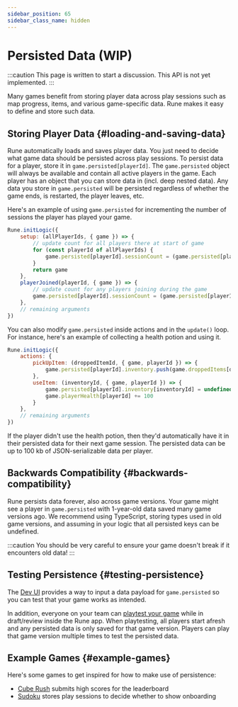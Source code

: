 ```yaml
---
sidebar_position: 65
sidebar_class_name: hidden
---
```


# Persisted Data (WIP)

:::caution
This page is written to start a discussion. This API is not yet implemented.
:::

Many games benefit from storing player data across play sessions such as map progress, items, and various game-specific data. Rune makes it easy to define and store such data.

## Storing Player Data {#loading-and-saving-data}

Rune automatically loads and saves player data. You just need to decide what game data should be persisted across play sessions. To persist data for a player, store it in `game.persisted[playerId]`. The `game.persisted` object will always be available and contain all active players in the game. Each player has an object that you can store data in (incl. deep nested data). Any data you store in `game.persisted` will be persisted regardless of whether the game ends, is restarted, the player leaves, etc.

Here's an example of using `game.persisted` for incrementing the number of sessions the player has played your game.

```js
Rune.initLogic({
    setup: (allPlayerIds, { game }) => {
        // update count for all players there at start of game
        for (const playerId of allPlayerIds) {
            game.persisted[playerId].sessionCount = (game.persisted[playerId].sessionCount || 0) + 1
        }
        return game
    },
    playerJoined(playerId, { game }) => {
        // update count for any players joining during the game
        game.persisted[playerId].sessionCount = (game.persisted[playerId].sessionCount || 0) + 1
    },
    // remaining arguments
})
```

You can also modify `game.persisted` inside actions and in the `update()` loop. For instance, here's an example of collecting a health potion and using it.

```js
Rune.initLogic({
    actions: {
        pickUpItem: (droppedItemId, { game, playerId }) => {
            game.persisted[playerId].inventory.push(game.droppedItems[droppedItemId])
        },
        useItem: (inventoryId, { game, playerId }) => {
            game.persisted[playerId].inventory[inventoryId] = undefined
            game.playerHealth[playerId] += 100
        }
    },
    // remaining arguments
})
```

If the player didn't use the health potion, then they'd automatically have it in their persisted data for their next game session. The persisted data can be up to 100 kb of JSON-serializable data per player.

## Backwards Compatibility {#backwards-compatibility}

Rune persists data forever, also across game versions. Your game might see a player in `game.persisted` with 1-year-old data saved many game versions ago. We recommend using TypeScript, storing types used in old game versions, and assuming in your logic that all persisted keys can be undefined.

:::caution
You should be very careful to ensure your game doesn't break if it encounters old data!
:::


## Testing Persistence {#testing-persistence}

The [Dev UI](../publishing/simulating-multiplayer.md) provides a way to input a data payload for `game.persisted` so you can test that your game works as intended.

In addition, everyone on your team can [playtest your game](../publishing/collaboration.md) while in draft/review inside the Rune app. When playtesting, all players start afresh and any persisted data is only saved for that game version. Players can play that game version multiple times to test the persisted data.

## Example Games {#example-games}

Here's some games to get inspired for how to make use of persistence:

- [Cube Rush](https://github.com/rune/rune-multiplayer-web-games/tree/staging/examples/cube-rush) submits high scores for the leaderboard
- [Sudoku](https://github.com/rune/rune-multiplayer-web-games/tree/staging/examples/sudoku) stores play sessions to decide whether to show onboarding
